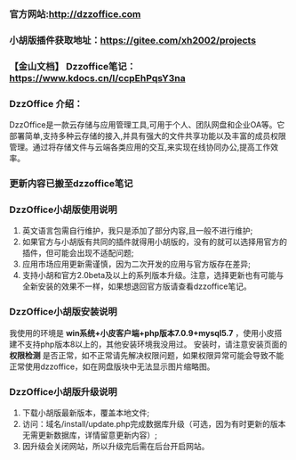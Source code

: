 ### 官方网站:http://dzzoffice.com
### 小胡版插件获取地址：https://gitee.com/xh2002/projects
### 【金山文档】 Dzzoffice笔记：https://www.kdocs.cn/l/ccpEhPqsY3na
### DzzOffice 介绍：

DzzOffice是一款云存储与应用管理工具,可用于个人、团队网盘和企业OA等。它部署简单,支持多种云存储的接入,并具有强大的文件共享功能以及丰富的成员权限管理。通过将存储文件与云端各类应用的交互,来实现在线协同办公,提高工作效率。

### 更新内容已搬至dzzoffice笔记

### DzzOffice小胡版使用说明

1. 英文语言包需自行维护，我只是添加了部分内容,且一般不进行维护;
2. 如果官方与小胡版有共同的插件就得用小胡版的，没有的就可以选择用官方的插件，但可能会出现不适配问题;
3. 应用市场应用更新需谨慎，因为二次开发的应用与官方版存在差异;
4. 支持小胡和官方2.0beta及以上的系列版本升级。注意，选择更新也有可能与全新安装的效果不一样，如果想退回官方版请查看dzzoffice笔记。

### DzzOffice小胡版安装说明

  我使用的环境是 **win系统+小皮客户端+php版本7.0.9+mysql5.7** ，使用小皮搭建不支持php版本8以上的，其他安装环境我没用过。
  安装时，请注意安装页面的 **权限检测** 是否正常，如不正常请先解决权限问题，如果权限异常可能会导致不能正常使用dzzoffice，如在网盘版块中无法显示图片缩略图。

### DzzOffice小胡版升级说明

1. 下载小胡版最新版本，覆盖本地文件;
2. 访问：域名/install/update.php完成数据库升级（可选，因为有时更新的版本无需更新数据库，详情留意更新内容）;
3. 因升级会关闭网站，所以升级完后需在后台开启网站。
